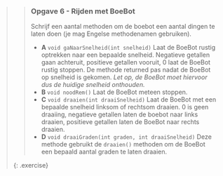 >> ### Opgave 6 - Rijden met BoeBot
>>
>> Schrijf een aantal methoden om de boebot een aantal dingen te laten doen (je mag Engelse methodenamen gebruiken).
>>
>> - **A** ```void gaNaarSnelheid(int snelheid)```
>> Laat de BoeBot rustig optrekken naar een bepaalde snelheid. Negatieve getallen gaan achteruit, positieve getallen vooruit, 0 laat de BoeBot rustig stoppen. De methode returned pas nadat de BoeBot op snelheid is gekomen.
>> *Let op, de BoeBot moet hiervoor dus de huidige snelheid onthouden.*
>> - **B** ```void noodRem()```
>> Laat de BoeBot meteen stoppen.
>> - **C** ```void draaien(int draaiSnelheid)```
>> Laat de BoeBot met een bepaalde snelheid linksom of rechtsom draaien. 0 is geen draaiing, negatieve getallen laten de boebot naar links draaien, positieve getallen laten de BoeBot naar rechts draaien.
>> - **D** ```void draaiGraden(int graden, int draaiSnelheid)```
>> Deze methode gebruikt de ```draaien()``` methoden om de BoeBot een bepaald aantal graden te laten draaien.
>>
>{: .exercise}
